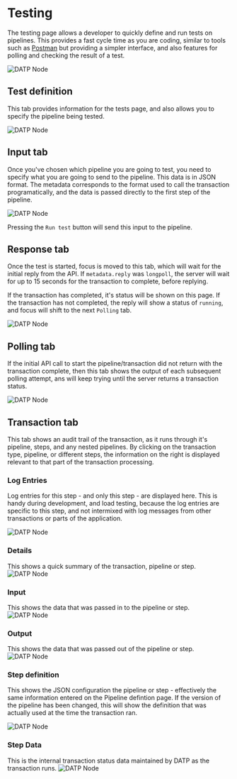 # Testing
The testing page allows a developer to quickly define and run tests on pipelines.
This provides a fast cycle time as you are coding, similar to tools such as [Postman](https://www.postman.com/)
but providing a simpler interface, and also features for polling and checking the result of a test.

![DATP Node](../../assets/mondat/mondat-tests.png)

## Test definition
This tab provides information for the tests page, and also allows you to specify the pipeline being tested.

![DATP Node](../../assets/mondat/mondat-test-1.png)

## Input tab
Once you've chosen which pipeline you are going to test, you need to specify what you are going to send to the pipeline. This data is in JSON format. The metadata corresponds to the format used to call the
transaction programatically, and the data is passed directly to the first step of the pipeline.

![DATP Node](../../assets/mondat/mondat-test-2.png)

Pressing the `Run test` button will send this input to the pipeline.

## Response tab
Once the test is started, focus is moved to this tab, which will wait for the initial
reply from the API. If `metadata.reply` was `longpoll`, the server will wait for up to 15 seconds
for the transaction to complete, before replying.

If the transaction has completed, it's status will be shown on this page.
If the transaction has not completed, the reply will show a status of `running`,
and focus will shift to the next `Polling` tab.

![DATP Node](../../assets/mondat/mondat-test-3.png)

## Polling tab
If the initial API call to start the pipeline/transaction did not return
with the transaction complete, then this tab shows the output of each subsequent polling attempt,
ans will keep trying until the server returns a transaction status.

![DATP Node](../../assets/mondat/mondat-test-4.png)

## Transaction tab
This tab shows an audit trail of the transaction, as it runs through it's pipeline, steps, and
any nested pipelines. By clicking on the transaction type, pipeline, or different steps, the information
on the right is displayed relevant to that part of the transaction processing.

### Log Entries
Log entries for this step - and only this step - are displayed here.
This is handy during development, and load testing, because the log entries are specific to this step,
and not intermixed with log messages from other transactions or parts of the application.

![DATP Node](../../assets/mondat/mondat-test-5.png)

### Details
This shows a quick summary of the transaction, pipeline or step.
![DATP Node](../../assets/mondat/mondat-test-6.png)

### Input
This shows the data that was passed in to the pipeline or step.
![DATP Node](../../assets/mondat/mondat-test-7.png)

### Output
This shows the data that was passed out of the pipeline or step.
![DATP Node](../../assets/mondat/mondat-test-8.png)

### Step definition
This shows the JSON configuration the pipeline or step - effectively the same information entered on the Pipeline defintion page. If the version of the pipeline has been changed, this will show the definition that was
actually used at the time the transaction ran.

![DATP Node](../../assets/mondat/mondat-test-9.png)

### Step Data
This is the internal transaction status data maintained by DATP as the transaction runs.
![DATP Node](../../assets/mondat/mondat-test-10.png)

